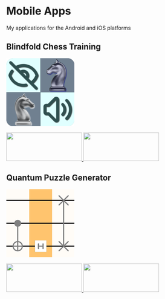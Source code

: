 # Mobile Apps

My applications for the Android and iOS platforms

## Blindfold Chess Training

![](images/bct.png)

<a href='https://play.google.com/store/apps/details?id=com.github.mrdimosthenis.blindfoldchesstraining'>
    <img src='https://play.google.com/intl/en_us/badges/images/generic/en_badge_web_generic.png' width='200' height='75' />
</a> 

<a href='https://apps.apple.com/us/app/apple-store/id1553271236'>
    <img src='https://linkmaker.itunes.apple.com/assets/shared/badges/en-us/appstore-lrg.svg' width='200' height='75' />
</a>

## Quantum Puzzle Generator

![](images/qpg.png)

<a href='https://play.google.com/store/apps/details?id=com.github.mrdimosthenis.quantumpuzzlegenerator'>
    <img src='https://play.google.com/intl/en_us/badges/images/generic/en_badge_web_generic.png' width='200' height='75' />
</a> 

<a href='https://apps.apple.com/us/app/quantum-puzzle-generator/id1551795039'>
    <img src='https://linkmaker.itunes.apple.com/assets/shared/badges/en-us/appstore-lrg.svg' width='200' height='75' />
</a>
